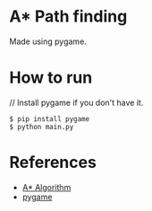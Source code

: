 # A* Path finding

Made using pygame.

# How to run
// Install pygame if you don't have it.
```
$ pip install pygame
$ python main.py
```

# References
- [A\* Algorithm](https://en.wikipedia.org/wiki/A*_search_algorithm)
- [pygame](https://pygame.org)
